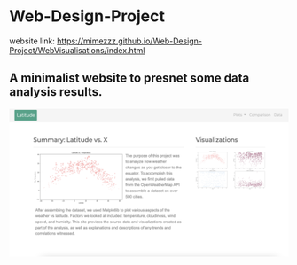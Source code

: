 # Web-Design-Project

website link: https://mimezzz.github.io/Web-Design-Project/WebVisualisations/index.html

## A minimalist website to presnet some data analysis results. 
![webpage.png](webpage.png)
